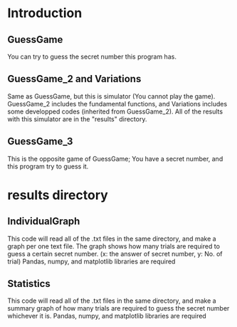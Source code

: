 # Introduction
## GuessGame
You can try to guess the secret number this program has.

## GuessGame_2 and Variations
Same as GuessGame, but this is simulator (You cannot play the game).
GuessGame_2 includes the fundamental functions,
and Variations includes some developped codes (inherited from GuessGame_2).
All of the results with this simulator are in the "results" directory.

## GuessGame_3
This is the opposite game of GuessGame;
You have a secret number, and this program try to guess it.


# results directory
## IndividualGraph
This code will read all of the .txt files in the same directory, and make a graph per one text file.
The graph shows how many trials are required to guess a certain secret number.
(x: the answer of secret number, y: No. of trial)
Pandas, numpy, and matplotlib libraries are required

## Statistics
This code will read all of the .txt files in the same directory, and make a summary graph of how many trials are required to guess the secret number whichever it is.
Pandas, numpy, and matplotlib libraries are required